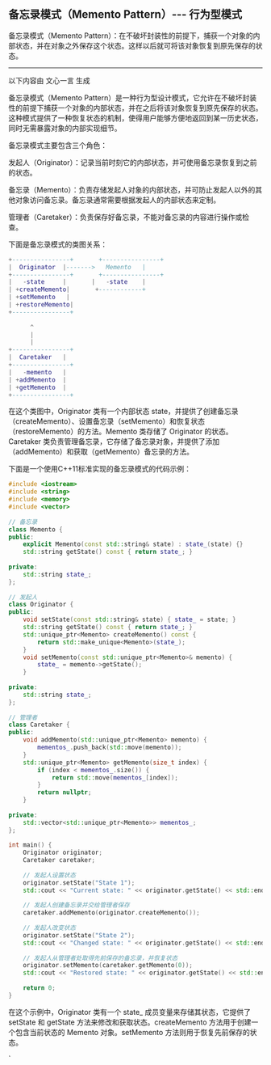 ## 备忘录模式（Memento Pattern）--- 行为型模式


备忘录模式（Memento Pattern）：在不破坏封装性的前提下，捕获一个对象的内部状态，并在对象之外保存这个状态。这样以后就可将该对象恢复到原先保存的状态。



----------------------------
以下内容由 文心一言 生成

备忘录模式（Memento Pattern）是一种行为型设计模式，它允许在不破坏封装性的前提下捕获一个对象的内部状态，并在之后将该对象恢复到原先保存的状态。这种模式提供了一种恢复状态的机制，使得用户能够方便地返回到某一历史状态，同时无需暴露对象的内部实现细节。

备忘录模式主要包含三个角色：

发起人（Originator）：记录当前时刻它的内部状态，并可使用备忘录恢复到之前的状态。

备忘录（Memento）：负责存储发起人对象的内部状态，并可防止发起人以外的其他对象访问备忘录。备忘录通常需要根据发起人的内部状态来定制。

管理者（Caretaker）：负责保存好备忘录，不能对备忘录的内容进行操作或检查。

下面是备忘录模式的类图关系：
```lua
+----------------+       +----------------+  
|  Originator  |------->   Memento   |  
+----------------+       +----------------+  
|   -state     |       |   -state    |  
| +createMemento|       +------------+  
| +setMemento   |  
| +restoreMemento|  
+----------------+  
  
      ^  
      |  
      |  
+----------------+  
|  Caretaker   |  
+----------------+  
|   -memento   |  
| +addMemento  |  
| +getMemento  |  
+----------------+
```
在这个类图中，Originator 类有一个内部状态 state，并提供了创建备忘录（createMemento）、设置备忘录（setMemento）和恢复状态（restoreMemento）的方法。Memento 类存储了 Originator 的状态。Caretaker 类负责管理备忘录，它存储了备忘录对象，并提供了添加（addMemento）和获取（getMemento）备忘录的方法。

下面是一个使用C++11标准实现的备忘录模式的代码示例：

```cpp
#include <iostream>  
#include <string>  
#include <memory>  
#include <vector>  
  
// 备忘录  
class Memento {  
public:  
    explicit Memento(const std::string& state) : state_(state) {}  
    std::string getState() const { return state_; }  
  
private:  
    std::string state_;  
};  
  
// 发起人  
class Originator {  
public:  
    void setState(const std::string& state) { state_ = state; }  
    std::string getState() const { return state_; }  
    std::unique_ptr<Memento> createMemento() const {  
        return std::make_unique<Memento>(state_);  
    }  
    void setMemento(const std::unique_ptr<Memento>& memento) {  
        state_ = memento->getState();  
    }  
  
private:  
    std::string state_;  
};  
  
// 管理者  
class Caretaker {  
public:  
    void addMemento(std::unique_ptr<Memento> memento) {  
        mementos_.push_back(std::move(memento));  
    }  
    std::unique_ptr<Memento> getMemento(size_t index) {  
        if (index < mementos_.size()) {  
            return std::move(mementos_[index]);  
        }  
        return nullptr;  
    }  
  
private:  
    std::vector<std::unique_ptr<Memento>> mementos_;  
};  
  
int main() {  
    Originator originator;  
    Caretaker caretaker;  
  
    // 发起人设置状态  
    originator.setState("State 1");  
    std::cout << "Current state: " << originator.getState() << std::endl;  
  
    // 发起人创建备忘录并交给管理者保存  
    caretaker.addMemento(originator.createMemento());  
  
    // 发起人改变状态  
    originator.setState("State 2");  
    std::cout << "Changed state: " << originator.getState() << std::endl;  
  
    // 发起人从管理者处取得先前保存的备忘录，并恢复状态  
    originator.setMemento(caretaker.getMemento(0));  
    std::cout << "Restored state: " << originator.getState() << std::endl;  
  
    return 0;  
}
```

在这个示例中，Originator 类有一个 state_ 成员变量来存储其状态，它提供了 setState 和 getState 方法来修改和获取状态。createMemento 方法用于创建一个包含当前状态的 Memento 对象。setMemento 方法则用于恢复先前保存的状态。

`
